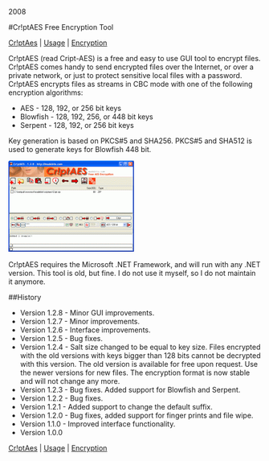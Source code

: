 2008

#Cr!ptAES Free Encryption Tool

<!--- tags: encryption -->

[Cr!ptAes](#r/msnet-criptaes.md) | [Usage](#r/msnet-criptaes/usage.md) | [Encryption](#r/msnet-criptaes/encryption.md)

Cr!ptAES (read Cript-AES) is a free and easy to use GUI tool to encrypt files. Cr!ptAES comes handy to send encrypted files over the Internet, or over a private network, or just to protect sensitive local files with a password. Cr!ptAES encrypts files as streams in CBC mode with one of the following encryption algorithms:

* AES - 128, 192, or 256 bit keys
* Blowfish - 128, 192, 256, or 448 bit keys
* Serpent - 128, 192, or 256 bit keys

Key generation is based on PKCS#5 and SHA256. PKCS#5 and SHA512 is used to generate keys for Blowfish 448 bit.

![](r/msnet-criptaes/t_criptAES.gif)

Cr!ptAES requires the Microsoft .NET Framework, and will run with any .NET version. This tool is old, but fine. I do not use it myself, so I do not maintain it anymore.

##History

* Version 1.2.8 - Minor GUI improvements.
* Version 1.2.7 - Minor improvements.
* Version 1.2.6 - Interface improvements.
* Version 1.2.5 - Bug fixes.
* Version 1.2.4 - Salt size changed to be equal to key size. Files encrypted with the old versions with keys bigger than 128 bits cannot be decrypted with this version. The old version is available for free upon request. Use the newer versions for new files. The encryption format is now stable and will not change any more.
* Version 1.2.3 - Bug fixes. Added support for Blowfish and Serpent.
* Version 1.2.2 - Bug fixes.
* Version 1.2.1 - Added support to change the default suffix.
* Version 1.2.0 - Bug fixes, added support for finger prints and file wipe.
* Version 1.1.0 - Improved interface functionality.
* Version 1.0.0

[Cr!ptAes](#r/msnet-criptaes.md) | [Usage](#r/msnet-criptaes/usage.md) | [Encryption](#r/msnet-criptaes/encryption.md)

